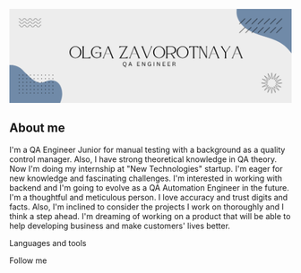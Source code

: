 [![Header](https://github.com/Zavorotnaya/Zavorotnaya/blob/main/assets/Git%20Hub%20Header.png)](https://github.com/Zavorotnaya)

## About me 
I'm a QA Engineer Junior for manual testing with a background as a
quality control manager. Also, I have strong theoretical knowledge in QA
theory.
Now I'm doing my internship at "New Technologies" startup. I'm eager for
new knowledge and fascinating challenges. I'm interested in working with
backend and I'm going to evolve as a QA Automation Engineer in the
future.
I'm a thoughtful and meticulous person. I love accuracy and trust digits
and facts. Also, I'm inclined to consider the projects I work on thoroughly
and I think a step ahead.
I'm dreaming of working on a product that will be able to help developing
business and make customers' lives better.

Languages and tools

Follow me

